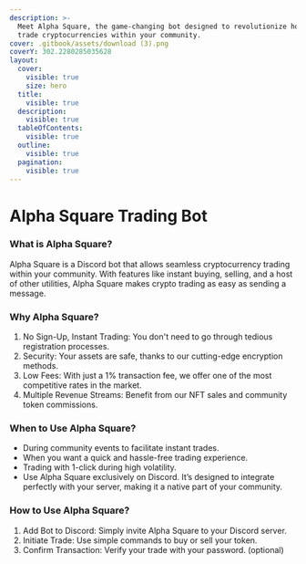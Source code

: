 ```yaml
---
description: >-
  Meet Alpha Square, the game-changing bot designed to revolutionize how you
  trade cryptocurrencies within your community.
cover: .gitbook/assets/download (3).png
coverY: 302.2280285035628
layout:
  cover:
    visible: true
    size: hero
  title:
    visible: true
  description:
    visible: true
  tableOfContents:
    visible: true
  outline:
    visible: true
  pagination:
    visible: true
---
```


# Alpha Square Trading Bot

### What is Alpha Square?

Alpha Square is a Discord bot that allows seamless cryptocurrency trading within your community. With features like instant buying, selling, and a host of other utilities, Alpha Square makes crypto trading as easy as sending a message.



### Why Alpha Square?

1. No Sign-Up, Instant Trading: You don't need to go through tedious registration processes.
2. Security: Your assets are safe, thanks to our cutting-edge encryption methods.
3. Low Fees: With just a 1% transaction fee, we offer one of the most competitive rates in the market.
4. Multiple Revenue Streams: Benefit from our NFT sales and community token commissions.



### When to Use Alpha Square?

* During community events to facilitate instant trades.
* When you want a quick and hassle-free trading experience.
* Trading with 1-click during high volatility.
* Use Alpha Square exclusively on Discord. It’s designed to integrate perfectly with your server, making it a native part of your community.



### How to Use Alpha Square?

1. Add Bot to Discord: Simply invite Alpha Square to your Discord server.
2. Initiate Trade: Use simple commands to buy or sell your token.
3. Confirm Transaction: Verify your trade with your password. (optional)
